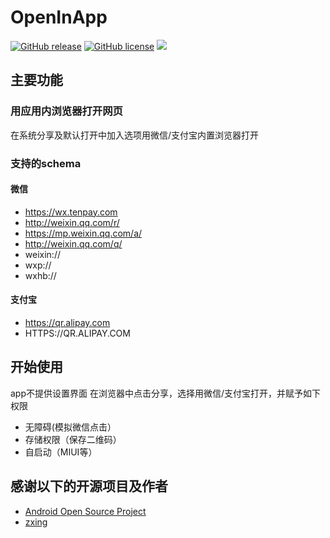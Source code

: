 # OpenInApp
[![GitHub release](	https://img.shields.io/github/release-pre/ekibun/OpenInApp.svg)](https://github.com/ekibun/OpenInApp/releases)
[![GitHub license](	https://img.shields.io/github/license/ekibun/OpenInApp.svg)](https://github.com/ekibun/OpenInApp)
![](https://img.shields.io/github/downloads/ekibun/OpenInApp/total.svg)  
## 主要功能
### 用应用内浏览器打开网页
在系统分享及默认打开中加入选项用微信/支付宝内置浏览器打开
### 支持的schema
#### 微信
- https://wx.tenpay.com
- http://weixin.qq.com/r/
- https://mp.weixin.qq.com/a/
- http://weixin.qq.com/q/
- weixin://
- wxp://
- wxhb://
#### 支付宝
- https://qr.alipay.com
- HTTPS://QR.ALIPAY.COM 
## 开始使用
app不提供设置界面 
在浏览器中点击分享，选择用微信/支付宝打开，并赋予如下权限
- 无障碍(模拟微信点击）
- 存储权限（保存二维码）
- 自启动（MIUI等） 
## 感谢以下的开源项目及作者
- [Android Open Source Project](http://source.android.com/)
- [zxing](https://github.com/zxing/zxing)
